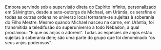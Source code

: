 ﻿Embora servindo sob a supervisão direta do Espírito Infinito, personalizado em Sálvington, desde a auto-outorga de Michael, em Urântia, os serafins e todas as outras ordens no universo local tornaram-se sujeitas à soberania do Filho Mestre. Mesmo quando Michael nasceu na carne, em Urântia, foi transmitida a teledifusão do superuniverso a todo Nébadon, a qual proclamou: “E que os anjos o adorem”. Todas as espécies de anjos estão sujeitas à soberania dele; são uma parte do grupo que foi denominado “os seus anjos poderosos”.